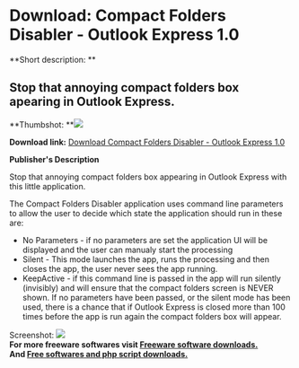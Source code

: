 # Download: Compact Folders Disabler - Outlook Express 1.0

**Short description: **

## Stop that annoying compact folders box apearing in Outlook Express.

  
**Thumbshot: **![](http://www.freewarefiles.com/screenshot/cfdoexpress_md.jpg)   
  
**Download link:** [Download Compact Folders Disabler - Outlook Express 1.0](http://freesoftwares.boysofts.com/Compact-Folders-Disabler-Outlook-Express_program_50698.html)  
  

**Publisher's Description**  
  

Stop that annoying compact folders box appearing in Outlook Express with this
little application.

The Compact Folders Disabler application uses command line parameters to allow
the user to decide which state the application should run in these are:

  * No Parameters - if no parameters are set the application UI will be displayed and the user can manualy start the processing 
  * Silent - This mode launches the app, runs the processing and then closes the app, the user never sees the app running. 
  * KeepActive - if this command line is passed in the app will run silently (invisibly) and will ensure that the compact folders screen is NEVER shown. 
If no parameters have been passed, or the silent mode has been used, there is
a chance that if Outlook Express is closed more than 100 times before the app
is run again the compact folders box will appear.

  
  
Screenshot: ![](http://www.freewarefiles.com/screenshot/cfdoexpress.jpg)  
**For more freeware softwares visit [Freeware software downloads.](http://freesoftwares.boysofts.com/)**   
**And [Free softwares and php script downloads.](http://www.boysofts.com/)**

